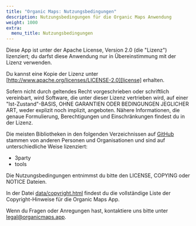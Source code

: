 ```yaml
---
title: "Organic Maps: Nutzungsbedingungen"
description: Nutzungsbedingungen für die Organic Maps Anwendung
weight: 1000
extra:
  menu_title: Nutzungsbedingungen
---
```


Diese App ist unter der Apache License, Version 2.0 (die "Lizenz")
lizenziert; du darfst diese Anwendung nur in Übereinstimmung mit der Lizenz
verwenden.

Du kannst eine Kopie der Lizenz unter
[http://www.apache.org/licenses/LICENSE-2.0][license] erhalten.

Sofern nicht durch geltendes Recht vorgeschrieben oder schriftlich
vereinbart, wird Software, die unter dieser Lizenz vertrieben wird, auf
einer "Ist-Zustand"-BASIS, OHNE GARANTIEN ODER BEDINGUNGEN JEGLICHER ART,
weder explizit noch implizit, angeboten. Nähere Informationen, die genaue
Formulierung, Berechtigungen und Einschränkungen findest du in der Lizenz.

Die meisten Bibliotheken in den folgenden Verzeichnissen auf
[GitHub][github] stammen von anderen Personen und Organisationen und sind
auf unterschiedliche Weise lizenziert:

- 3party
- tools

Die Nutzungsbedingungen entnimmst du bitte den LICENSE, COPYING oder NOTICE
Dateien.

In der Datei [data/copyright.html][copyright] findest du die vollständige
Liste der Copyright-Hinweise für die Organic Maps App.

Wenn du Fragen oder Anregungen hast, kontaktiere uns bitte unter
[legal@organicmaps.app](mailto:legal@organicmaps.app).

[github]: https://github.com/organicmaps/organicmaps
[license]: http://www.apache.org/licenses/LICENSE-2.0
[copyright]: https://htmlpreview.github.io/?https://github.com/organicmaps/organicmaps/master/data/copyright.html
